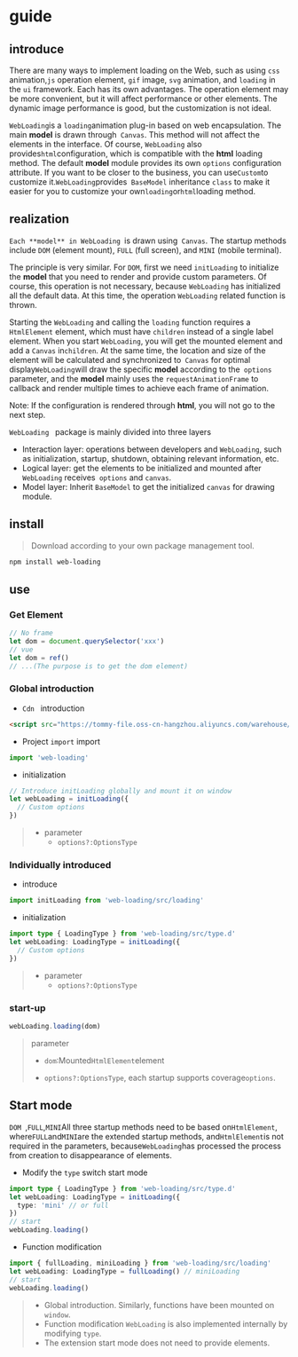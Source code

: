 # guide

## introduce

There are many ways to implement loading on the Web, such as using `css` animation,`js` operation element, `gif` image, `svg` animation, and `loading` in the `ui` framework. Each has its own advantages. The operation element may be more convenient, but it will affect performance or other elements. The dynamic image performance is good, but the customization is not ideal.

`WebLoading`is a `loading`animation plug-in based on web encapsulation. The main **model** is drawn through` Canvas`. This method will not affect the elements in the interface. Of course, `WebLoading` also provides`html`configuration, which is compatible with the **html** loading method. The default **model** module provides its own `options` configuration attribute. If you want to be closer to the business, you can use`Custom`to customize it.`WebLoading`provides` BaseModel` inheritance `class` to make it easier for you to customize your own`loading`or`html`loading method.

## realization

`Each **model** in WebLoading `is drawn using` Canvas`. The startup methods include `DOM` (element mount), `FULL` (full screen), and `MINI` (mobile terminal).

The principle is very similar. For `DOM`, first we need `initLoading` to initialize the **model** that you need to render and provide custom parameters. Of course, this operation is not necessary, because `WebLoading` has initialized all the default data. At this time, the operation `WebLoading` related function is thrown.

Starting the `WebLoading` and calling the `loading` function requires a `HtmlElement` element, which must have `children` instead of a single label element. When you start `WebLoading`, you will get the mounted element and add a `Canvas` in`children`. At the same time, the location and size of the element will be calculated and synchronized to` Canvas` for optimal display`WebLoading`will draw the specific **model** according to the` options` parameter, and the **model** mainly uses the `requestAnimationFrame` to callback and render multiple times to achieve each frame of animation.

Note: If the configuration is rendered through **html**, you will not go to the next step.

`WebLoading ` package is mainly divided into three layers

- Interaction layer: operations between developers and `WebLoading`, such as initialization, startup, shutdown, obtaining relevant information, etc.
- Logical layer: get the elements to be initialized and mounted after `WebLoading` receives` options` and `canvas`.
- Model layer: Inherit `BaseModel` to get the initialized `canvas` for drawing module.

## install

> Download according to your own package management tool.

```sh
npm install web-loading
```

## use

### Get Element

```typescript
// No frame
let dom = document.querySelector('xxx')
// vue
let dom = ref()
// ...(The purpose is to get the dom element)
```

### Global introduction

- `Cdn ` introduction

```html
<script src="https://tommy-file.oss-cn-hangzhou.aliyuncs.com/warehouse/web-loading.js"></script>
```

- Project `import` import

```typescript
import 'web-loading'
```

- initialization

```typescript
// Introduce initLoading globally and mount it on window
let webLoading = initLoading({
  // Custom options
})
```

> - parameter
>   - `options?:OptionsType`

### Individually introduced

- introduce

```typescript
import initLoading from 'web-loading/src/loading'
```

- initialization

```typescript
import type { LoadingType } from 'web-loading/src/type.d'
let webLoading: LoadingType = initLoading({
  // Custom options
})
```

> - parameter
>   - `options?:OptionsType`

### start-up

```typescript
webLoading.loading(dom)
```

> parameter
>
> - `dom`:Mounted`HtmlElement`element
>
> - `options?:OptionsType`, each startup supports coverage`options`.

## Start mode

`DOM `,`FULL`,`MINI`All three startup methods need to be based on`HtmlElement`, where`FULL`and`MINI`are the extended startup methods, and`HtmlElement`is not required in the parameters, because`WebLoading`has processed the process from creation to disappearance of elements.

- Modify the `type` switch start mode

```typescript
import type { LoadingType } from 'web-loading/src/type.d'
let webLoading: LoadingType = initLoading({
  type: 'mini' // or full
})
// start
webLoading.loading()
```

- Function modification

```typescript
import { fullLoading, miniLoading } from 'web-loading/src/loading'
let webLoading: LoadingType = fullLoading() // miniLoading
// start
webLoading.loading()
```

> - Global introduction. Similarly, functions have been mounted on `window`.
> - Function modification `WebLoading` is also implemented internally by modifying `type`.
> - The extension start mode does not need to provide elements.
